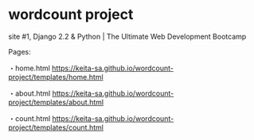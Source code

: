 # wordcount project
site #1, Django 2.2 &amp; Python | The Ultimate Web Development Bootcamp

Pages: 

・home.html
https://keita-sa.github.io/wordcount-project/templates/home.html

・about.html
https://keita-sa.github.io/wordcount-project/templates/about.html

・count.html
https://keita-sa.github.io/wordcount-project/templates/count.html
